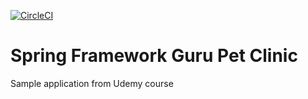 [![CircleCI](https://circleci.com/gh/kursatcinar/sfg-pet-clinic.svg?style=svg)](https://circleci.com/gh/kursatcinar/sfg-pet-clinic)

# Spring Framework Guru Pet Clinic
Sample application from Udemy course